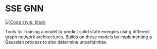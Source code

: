 # SSE GNN

[![Code style: black](https://img.shields.io/badge/code%20style-black-000000.svg)](https://github.com/psf/black)

Tools for training a model to predict solid state energies using different graph network architectures.
Builds on these models by implementing a Gaussian process to also determine uncertainties.
